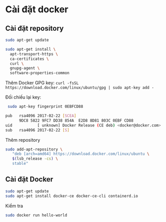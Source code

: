 # Cài đặt docker

## Cài đặt repository

```sh
sudo apt-get update

sudo apt-get install \
  apt-transport-https \
  ca-certificates \
  curl \
  gnupg-agent \
  software-properties-common
```

Thêm Docker GPG key:
`curl -fsSL https://download.docker.com/linux/ubuntu/gpg | sudo apt-key add -`

Đối chiếu lại key:

```sh
 sudo apt-key fingerprint 0EBFCD88

pub   rsa4096 2017-02-22 [SCEA]
      9DC8 5822 9FC7 DD38 854A  E2D8 8D81 803C 0EBF CD88
uid           [ unknown] Docker Release (CE deb) <docker@docker.com>
sub   rsa4096 2017-02-22 [S]
```

Thêm repository

```sh
sudo add-apt-repository \
   "deb [arch=amd64] https://download.docker.com/linux/ubuntu \
   $(lsb_release -cs) \
   stable"
```

## Cài đặt Docker

```sh
sudo apt-get update
sudo apt-get install docker-ce docker-ce-cli containerd.io
```

Kiểm tra

```sh
sudo docker run hello-world
```
